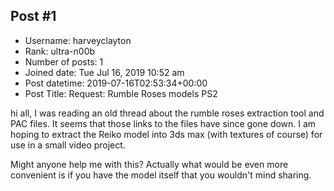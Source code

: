 ## Post #1
- Username: harveyclayton
- Rank: ultra-n00b
- Number of posts: 1
- Joined date: Tue Jul 16, 2019 10:52 am
- Post datetime: 2019-07-16T02:53:34+00:00
- Post Title: Request: Rumble Roses models PS2

hi all,
I was reading an old thread about the rumble roses extraction tool and PAC files. It seems that those links to the files have since gone down. I am hoping to extract the Reiko model into 3ds max (with textures of course) for use in a small video project.

Might anyone help me with this? Actually what would be even more convenient is if you have the model itself that you wouldn't mind sharing.
